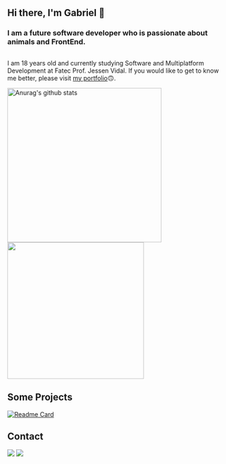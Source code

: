 ## Hi there, I'm Gabriel 👋
### I am a future software developer who is passionate about animals and FrontEnd.
##
I am 18 years old and currently studying Software and Multiplatform Development at Fatec Prof. Jessen Vidal. If you would like to get to know me better, please visit [my portfolio](https://github.com/b4hia/Portfolio)🙃. 

 <a href="https://github.com/anuraghazra/github-readme-stats"><img align="center" src="https://github-readme-stats.vercel.app/api?username=b4hia&show_icons=true&include_all_commits=true&theme=tokyonight&hide_border=true&count_private=true" alt="Anurag's github stats" style="width: 350px;"/></a> <a href="https://github.com/anuraghazra/github-readme-stats"><img align="center" src="https://github-readme-stats.vercel.app/api/top-langs/?username=b4hia&layout=compact&theme=tokyonight&hide_border=true" style="width: 310px;"  /></a> 


## Some Projects

[![Readme Card](https://github-readme-stats.vercel.app/api/pin/?username=b4hia&repo=DevWEB&theme=tokyonight)](https://github.com/b4hia/DevWEB)

## Contact
<div> 
  <a href="https://www.instagram.com/biel_1mvp/" target="_blank"><img src="https://img.shields.io/badge/-Instagram-%23E4405F?style=for-the-badge&logo=instagram&logoColor=white" target="_blank"></a>
  <a href="https://www.linkedin.com/in/gabriel-de-oliveira-silva-reis-798447266/" target="_blank"><img src="https://img.shields.io/badge/-LinkedIn-%230077B5?style=for-the-badge&logo=linkedin&logoColor=white" target="_blank"></a> 
</div>
